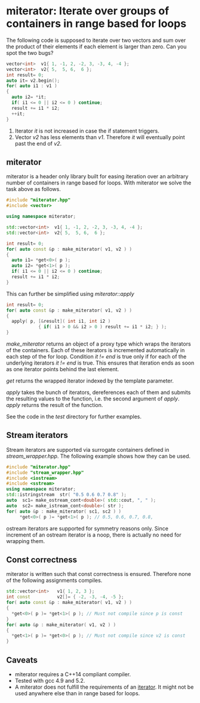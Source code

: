 # miterator: Iterate over groups of containers in range based for loops

The following code is supposed to iterate over two vectors and sum over the
product of their elements if each element is larger than zero. Can you spot
the two bugs?

```.cpp
vector<int>  v1{ 1, -1, 2, -2, 3, -3, 4, -4 };
vector<int>  v2{ 5,  5, 6,  6 };
int result= 0;
auto it= v2.begin();
for( auto i1 : v1 )
{
  auto i2= *it;
  if( i1 <= 0 || i2 <= 0 ) continue;
  result += i1 * i2;
  ++it;
}
```
1. Iterator *it* is not increased in case the if statement triggers.
2. Vector *v2* has less elements than *v1*. Therefore *it* will eventually point
past the end of *v2*.

## miterator
miterator is a header only library built for easing iteration over an
arbitrary number of containers in range based for loops. With miterator we
solve the task above as follows.

```.cpp
#include "miterator.hpp"
#include <vector>

using namespace miterator;

std::vector<int>  v1{ 1, -1, 2, -2, 3, -3, 4, -4 };
std::vector<int>  v2{ 5,  5, 6,  6 };

int result= 0;
for( auto const &p : make_miterator( v1, v2 ) )
{
  auto i1= *get<0>( p );
  auto i2= *get<1>( p );
  if( i1 <= 0 || i2 <= 0 ) continue;
  result += i1 * i2;
}
```
This can further be simplified using *miterator::apply*

```.cpp
int result= 0;
for( auto const &p : make_miterator( v1, v2 ) )
{
  apply( p, [&result]( int i1, int i2 )
            { if( i1 > 0 && i2 > 0 ) result += i1 * i2; } );
}
```
*make_miterator* returns an object of a proxy type which wraps the iterators
of the containers. Each of these iterators is incremented automatically in
each step of the for loop. Condition *it != end* is true only if for each of
the underlying iterators *it != end* is true. This ensures that iteration ends
as soon as one iterator points behind the last element.

*get* returns the wrapped iterator indexed by the template parameter.

*apply* takes the bunch of iterators, dereferences each of them and
submits the resulting values to the function, i.e. the second
argument of *apply*. *apply* returns the result of the function.

See the code in the *test* directory for further examples.

## Stream iterators
Stream iterators are supported via surrogate containers defined in
*stream_wrapper.hpp*. The following example shows how they can be used.

```.cpp
#include "miterator.hpp"
#include "stream_wrapper.hpp"
#include <iostream>
#include <sstream>
using namespace miterator;
std::istringstream  str( "0.5 0.6 0.7 0.8" );
auto  sc1= make_ostream_cont<double>( std::cout, ", " );
auto  sc2= make_istream_cont<double>( str );
for( auto &p : make_miterator( sc1, sc2 ) )
     *get<0>( p )= *get<1>( p ); // 0.5, 0.6, 0.7, 0.8,
```
ostream iterators are supported for symmetry reasons only. Since increment
of an ostream iterator is a noop, there is actually no need for wrapping them.

## Const correctness
miterator is written such that const correctness is ensured. Therefore none
of the following assignments compiles.

```.cpp
std::vector<int>   v1{ 1, 2, 3 };
int const          v2[]= { -2, -3, -4, -5 };
for( auto const &p : make_miterator( v1, v2 ) )
{
  *get<0>( p )= *get<1>( p ); // Must not compile since p is const
}
for( auto &p : make_miterator( v1, v2 ) )
{
  *get<1>( p )= *get<0>( p ); // Must not compile since v2 is const
}
```

## Caveats
* miterator requires a C++14 compliant compiler.
* Tested with gcc 4.9 and 5.2.
* A miterator does not fulfill the requirements of an
[iterator](http://en.cppreference.com/w/cpp/concept/Iterator). It might
not be used anywhere else than in range based for loops.
